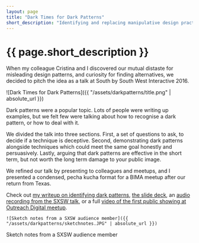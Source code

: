 ```yaml
---
layout: page
title: "Dark Times for Dark Patterns"
short_description: "Identifying and replacing manipulative design practices at South by South West 2016"
---
```


# {{ page.short_description }}

When my colleague Cristina and I discovered our mutual distaste for misleading design patterns, and curiosity for finding alternatives, we decided to pitch the idea as a talk at South by South West Interactive 2016.

![Dark Times for Dark Patterns]({{ "/assets/darkpatterns/title.png" | absolute_url }})

Dark patterns were a popular topic. Lots of people were writing up examples, but we felt few were talking about how to recognise a dark pattern, or how to deal with it.

We divided the talk into three sections. First, a set of questions to ask, to decide if a technique is deceptive. Second, demonstrating dark patterns alongside techniques which could meet the same goal honestly and persuasively. Lastly, arguing that dark patterns are effective in the short term, but not worth the long term damage to your public image.

We refined our talk by presenting to colleagues and meetups, and I presented a condensed, pecha kucha format for a BIMA meetup after our return from Texas.

Check out [my writeup on identifying dark patterns](https://analogfolk.com/news/dark-patterns), [the slide deck](https://www.slideshare.net/criviga/dark-times-for-dark-patterns-59440001), an [audio recording from the SXSW talk](https://soundcloud.com/officialsxsw/dark-times-for-dark-patterns-ethical-alternatives-sxsw-interactive-2016/), or a full [video of the first public showing at Outreach Digital meetup](https://www.youtube.com/watch?v=azgFV34qQ_I).

	![Sketch notes from a SXSW audience member]({{ "/assets/darkpatterns/sketchnotes.JPG" | absolute_url }})
<span class="post-meta">Sketch notes from a SXSW audience member</span>